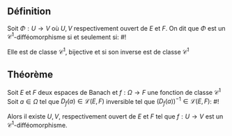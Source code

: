 ## Définition
Soit $\Phi : U \to V$ où $U, V$ respectivement ouvert de $E$ et $F$. On dit que $\Phi$ est un $\mathcal C^1$-difféomorphisme si et seulement si: #!

Elle est de classe $\mathcal C ^1$, bijective et si son inverse est de classe $\mathcal C ^1$

## Théorème
Soit $E$ et $F$ deux espaces de Banach et $f: \Omega \to F$ une fonction de classe $\mathcal C ^1$
Soit $a \in \Omega$ tel que $D_{f}(a) \in \mathcal L(E, F)$ inversible tel que $(D_{f}(a))^{-1} \in \mathcal L(E, F)$: #!

Alors il existe $U,V$, respectivement ouvert de $E$ et $F$ tel que $f: U \to V$ est un $\mathcal C^1$-difféomorphisme.

